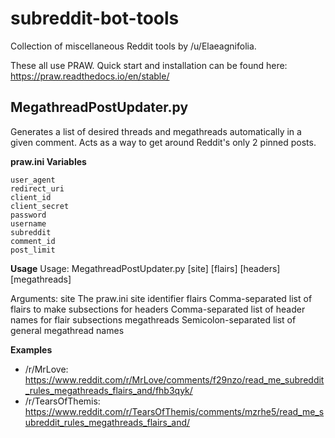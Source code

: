 # subreddit-bot-tools
Collection of miscellaneous Reddit tools by /u/Elaeagnifolia.

These all use PRAW. Quick start and installation can be found here: https://praw.readthedocs.io/en/stable/

## MegathreadPostUpdater.py
Generates a list of desired threads and megathreads automatically in a given comment. Acts as a way to get around Reddit's only 2 pinned posts.

**praw.ini Variables**
```
user_agent
redirect_uri
client_id
client_secret
password
username
subreddit
comment_id
post_limit
```

**Usage**
Usage:
  MegathreadPostUpdater.py [site] [flairs] [headers] [megathreads]

Arguments:
  site          The praw.ini site identifier
  flairs        Comma-separated list of flairs to make subsections for
  headers       Comma-separated list of header names for flair subsections
  megathreads   Semicolon-separated list of general megathread names

**Examples**
* /r/MrLove: https://www.reddit.com/r/MrLove/comments/f29nzo/read_me_subreddit_rules_megathreads_flairs_and/fhb3qyk/
* /r/TearsOfThemis: https://www.reddit.com/r/TearsOfThemis/comments/mzrhe5/read_me_subreddit_rules_megathreads_flairs_and/
